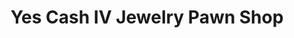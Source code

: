 ---
title: "Yes Cash IV Jewelry Pawn Shop"
url: /miami/yes-cash-iv-jewelry-pawn-shop/
shop: Leiher
---